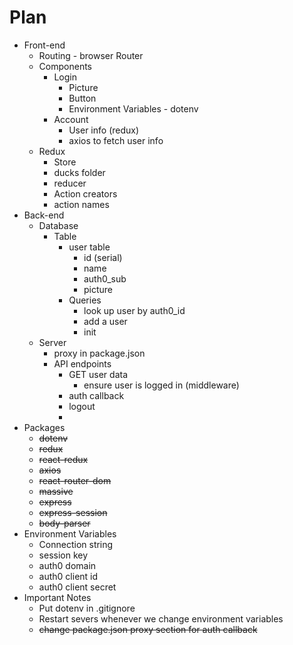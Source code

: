 
# Plan


* Front-end
  * Routing - browser Router
  * Components
    * Login
      * Picture
      * Button
      * Environment Variables - dotenv
    * Account
      * User info (redux)
      * axios to fetch user info
  * Redux
    * Store
    * ducks folder
    * reducer
    * Action creators
    * action names
* Back-end
  * Database
    * Table
      * user table
        * id (serial)
        * name
        * auth0_sub
        * picture
      * Queries
        * look up user by auth0_id
        * add a user
        * init
  * Server
    * proxy in package.json
    * API endpoints
      * GET user data
        * ensure user is logged in (middleware)
      * auth callback
      * logout
      * 
* Packages
  * ~~dotenv~~
  * ~~redux~~
  * ~~react-redux~~
  * ~~axios~~
  * ~~react-router-dom~~
  * ~~massive~~
  * ~~express~~
  * ~~express-session~~
  * ~~body-parser~~
* Environment Variables
  * Connection string
  * session key
  * auth0 domain
  * auth0 client id
  * auth0 client secret
* Important Notes
  * Put dotenv in .gitignore
  * Restart severs whenever we change environment variables
  * ~~change package.json proxy section for auth callback~~